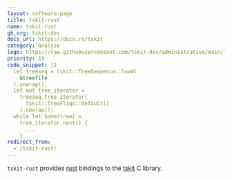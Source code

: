```yaml
---
layout: software-page
title: tskit-rust
name: tskit-rust
gh_org: tskit-dev
docs_url: https://docs.rs/tskit
category: analyse
logo: https://raw.githubusercontent.com/tskit-dev/administrative/main/logos/svg/tskit-rust/Tskit_rust_logo_white.eps.svg
priority: 13
code_snippet: |2
  let treeseq = tskit::TreeSequence::load(
    &treefile
  ).unwrap();
  let mut tree_iterator = 
    treeseq.tree_iterator(
      tskit::TreeFlags::default()
    ).unwrap();
  while let Some(tree) = 
    tree_iterator.next() {
      ...
    }
redirect_from:
  - /tskit-rust/
---
```

`tskit-rust` provides [rust](https://www.rust-lang.org/) bindings to the [tskit](https://tskit.dev/tskit) C library.

